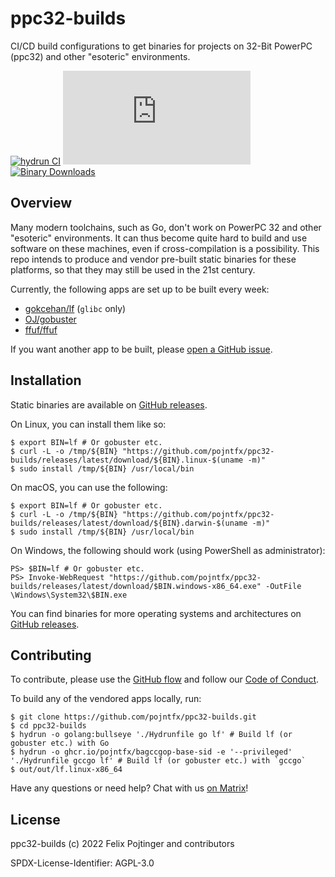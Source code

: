 # ppc32-builds

CI/CD build configurations to get binaries for projects on 32-Bit PowerPC (ppc32) and other "esoteric" environments.

[![hydrun CI](https://github.com/pojntfx/ppc32-builds/actions/workflows/hydrun.yaml/badge.svg)](https://github.com/pojntfx/ppc32-builds/actions/workflows/hydrun.yaml)
[![Matrix](https://img.shields.io/matrix/ppc32-builds:matrix.org)](https://matrix.to/#/#ppc32-builds:matrix.org?via=matrix.org)
[![Binary Downloads](https://img.shields.io/github/downloads/pojntfx/ppc32-builds/total?label=binary%20downloads)](https://github.com/pojntfx/ppc32-builds/releases)

## Overview

Many modern toolchains, such as Go, don't work on PowerPC 32 and other "esoteric" environments. It can thus become quite hard to build and use software on these machines, even if cross-compilation is a possibility. This repo intends to produce and vendor pre-built static binaries for these platforms, so that they may still be used in the 21st century.

Currently, the following apps are set up to be built every week:

- [gokcehan/lf](https://github.com/gokcehan/lf) (`glibc` only)
- [OJ/gobuster](https://github.com/OJ/gobuster)
- [ffuf/ffuf](https://github.com/ffuf/ffuf)

If you want another app to be built, please [open a GitHub issue](https://github.com/pojntfx/ppc32-builds/issues/new).

## Installation

Static binaries are available on [GitHub releases](https://github.com/pojntfx/ppc32-builds/releases).

On Linux, you can install them like so:

```shell
$ export BIN=lf # Or gobuster etc.
$ curl -L -o /tmp/${BIN} "https://github.com/pojntfx/ppc32-builds/releases/latest/download/${BIN}.linux-$(uname -m)"
$ sudo install /tmp/${BIN} /usr/local/bin
```

On macOS, you can use the following:

```shell
$ export BIN=lf # Or gobuster etc.
$ curl -L -o /tmp/${BIN} "https://github.com/pojntfx/ppc32-builds/releases/latest/download/${BIN}.darwin-$(uname -m)"
$ sudo install /tmp/${BIN} /usr/local/bin
```

On Windows, the following should work (using PowerShell as administrator):

```shell
PS> $BIN=lf # Or gobuster etc.
PS> Invoke-WebRequest "https://github.com/pojntfx/ppc32-builds/releases/latest/download/$BIN.windows-x86_64.exe" -OutFile \Windows\System32\$BIN.exe
```

You can find binaries for more operating systems and architectures on [GitHub releases](https://github.com/pojntfx/ppc32-builds/releases).

## Contributing

To contribute, please use the [GitHub flow](https://guides.github.com/introduction/flow/) and follow our [Code of Conduct](./CODE_OF_CONDUCT.md).

To build any of the vendored apps locally, run:

```shell
$ git clone https://github.com/pojntfx/ppc32-builds.git
$ cd ppc32-builds
$ hydrun -o golang:bullseye './Hydrunfile go lf' # Build lf (or gobuster etc.) with Go
$ hydrun -o ghcr.io/pojntfx/bagccgop-base-sid -e '--privileged' './Hydrunfile gccgo lf' # Build lf (or gobuster etc.) with `gccgo`
$ out/out/lf.linux-x86_64
```

Have any questions or need help? Chat with us [on Matrix](https://matrix.to/#/#ppc32-builds:matrix.org?via=matrix.org)!

## License

ppc32-builds (c) 2022 Felix Pojtinger and contributors

SPDX-License-Identifier: AGPL-3.0
